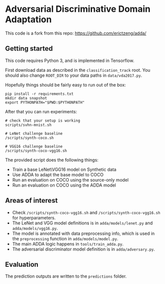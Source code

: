 # Adversarial Discriminative Domain Adaptation

This code is a fork from this repo: https://github.com/erictzeng/adda/

## Getting started

This code requires Python 3, and is implemented in Tensorflow.

First download data as described in the `classification_track` root. You should also change `ROOT_DIR` to your data paths in `data/vda2017.py`.

Hopefully things should be fairly easy to run out of the box:

    pip install -r requirements.txt
    mkdir data snapshot
    export PYTHONPATH="$PWD:$PYTHONPATH"
    
After that you can run experiments:

	# check that your setup is working
    scripts/svhn-mnist.sh

    # LeNet challenge baseline
	/scripts/synth-coco.sh

    # VGG16 challenge baseline
	/scripts/synth-coco-vgg16.sh


The provided script does the following things:

- Train a base LeNet\VGG16 model on Synthetic data
- Use ADDA to adapt the base model to COCO
- Run an evaluation on COCO using the source-only model
- Run an evaluation on COCO using the ADDA model

## Areas of interest

- Check `/scripts/synth-coco-vgg16.sh` and `/scripts/synth-coco-vgg16.sh` for hyperparameters.
- The LeNet and VGG model definitions is in `adda/models/lenet.py` and `adda/models/vgg16.py`.
- The model is annotated with data preprocessing info, which is used in the `preprocessing` function in `adda/models/model.py`.
- The main ADDA logic happens in `tools/train_adda.py`.
- The adversarial discriminator model definition is in `adda/adversary.py`.

## Evaluation

The prediction outputs are written to the `predictions` folder.
